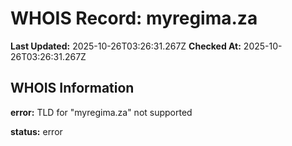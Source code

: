 # WHOIS Record: myregima.za

**Last Updated:** 2025-10-26T03:26:31.267Z
**Checked At:** 2025-10-26T03:26:31.267Z

## WHOIS Information

**error:** TLD for "myregima.za" not supported

**status:** error


